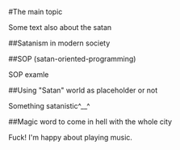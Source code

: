 #The main topic

Some text also about the satan

##Satanism in modern society

##SOP (satan-oriented-programming)

SOP examle

##Using "Satan" world as placeholder or not

Something satanistic^__^

##Magic word to come in hell with the whole city

Fuck! I'm happy about playing music.